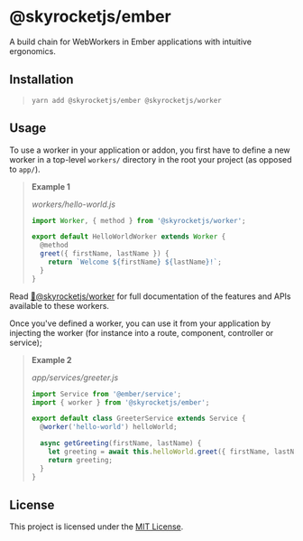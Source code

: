# @skyrocketjs/ember

A build chain for WebWorkers in Ember applications with intuitive ergonomics.

## Installation

> ```cli
> yarn add @skyrocketjs/ember @skyrocketjs/worker
> ```

## Usage

To use a worker in your application or addon, you first have to define
a new worker in a top-level `workers/` directory in the root your project (as opposed to `app/`).

> **Example 1**
>
> _workers/hello-world.js_
>
> ```js
> import Worker, { method } from '@skyrocketjs/worker';
>
> export default HelloWorldWorker extends Worker {
>   @method
>   greet({ firstName, lastName }) {
>     return `Welcome ${firstName} ${lastName}!`;
>   }
> }
> ```

Read [🚀@skyrocketjs/worker](../worker/README.md) for full documentation of the features and APIs available to these workers.

Once you've defined a worker, you can use it from your application
by injecting the worker (for instance into a route, component, controller or service);

> **Example 2**
>
> _app/services/greeter.js_
>
> ```js
> import Service from '@ember/service';
> import { worker } from '@skyrocketjs/ember';
>
> export default class GreeterService extends Service {
>   @worker('hello-world') helloWorld;
>
>   async getGreeting(firstName, lastName) {
>     let greeting = await this.helloWorld.greet({ firstName, lastName });
>     return greeting;
>   }
> }
> ```

## License

This project is licensed under the [MIT License](LICENSE.md).
